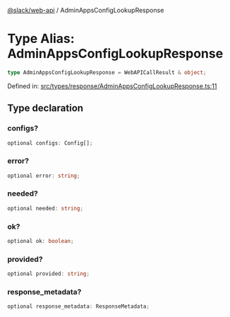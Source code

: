 [@slack/web-api](../index.md) / AdminAppsConfigLookupResponse

# Type Alias: AdminAppsConfigLookupResponse

```ts
type AdminAppsConfigLookupResponse = WebAPICallResult & object;
```

Defined in: [src/types/response/AdminAppsConfigLookupResponse.ts:11](https://github.com/slackapi/node-slack-sdk/blob/main/packages/web-api/src/types/response/AdminAppsConfigLookupResponse.ts#L11)

## Type declaration

### configs?

```ts
optional configs: Config[];
```

### error?

```ts
optional error: string;
```

### needed?

```ts
optional needed: string;
```

### ok?

```ts
optional ok: boolean;
```

### provided?

```ts
optional provided: string;
```

### response\_metadata?

```ts
optional response_metadata: ResponseMetadata;
```
